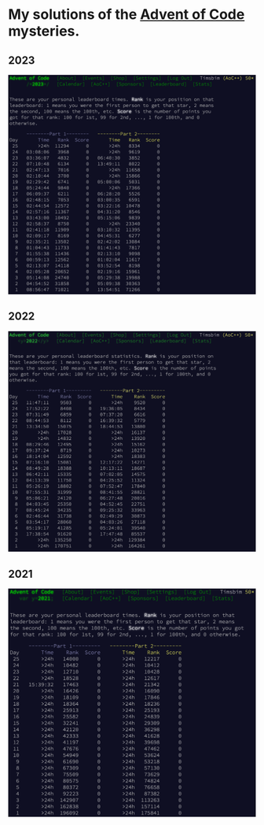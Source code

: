 # My solutions of the [Advent of Code][1] mysteries.

## 2023
![image](2023/AoC%202023%20-%20Stats.png)

## 2022
![image](2022/AoC%202022%20-%20Stats.png)

## 2021
![image](2021/AoC%202021%20-%20Stats.png)


 [1]:https://adventofcode.com/
